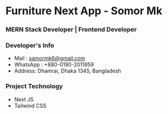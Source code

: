 # Furniture Next App - Somor Mk

### MERN Stack Developer | Frontend Developer

### Developer's Info
* Mail : samormk6@gmail.com
* WhatsApp : +880-0190-2011859
* Address: Dhamrai, Dhaka 1345, Bangladesh

### Project Technology
* Next JS
* Tailwind CSS